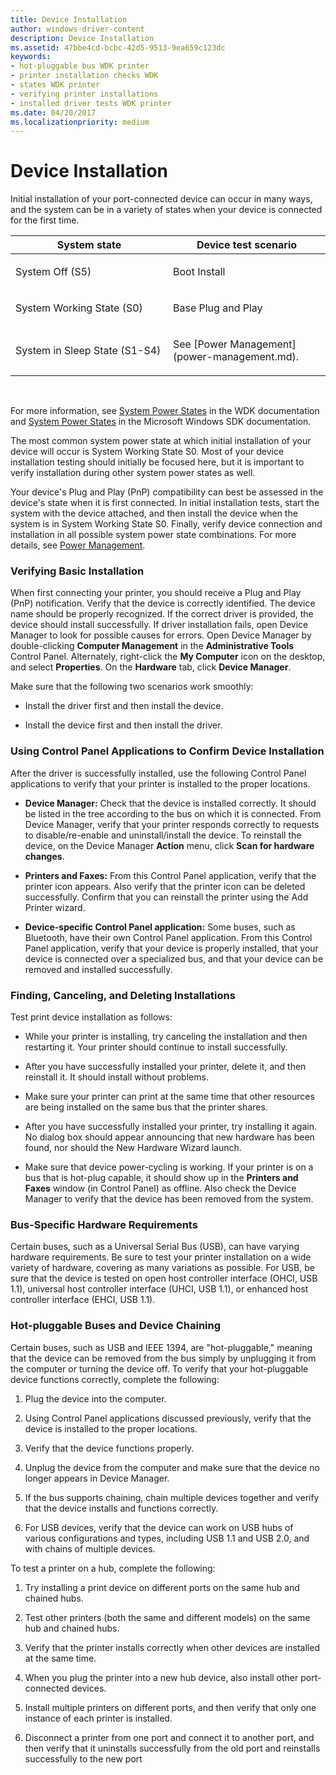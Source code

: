 ```yaml
---
title: Device Installation
author: windows-driver-content
description: Device Installation
ms.assetid: 47bbe4cd-bcbc-42d5-9513-9ea659c123dc
keywords:
- hot-pluggable bus WDK printer
- printer installation checks WDK
- states WDK printer
- verifying printer installations
- installed driver tests WDK printer
ms.date: 04/20/2017
ms.localizationpriority: medium
---
```


# Device Installation


Initial installation of your port-connected device can occur in many ways, and the system can be in a variety of states when your device is connected for the first time.

<table>
<colgroup>
<col width="50%" />
<col width="50%" />
</colgroup>
<thead>
<tr class="header">
<th>System state</th>
<th>Device test scenario</th>
</tr>
</thead>
<tbody>
<tr class="odd">
<td><p>System Off (S5)</p></td>
<td><p>Boot Install</p></td>
</tr>
<tr class="even">
<td><p>System Working State (S0)</p></td>
<td><p>Base Plug and Play</p></td>
</tr>
<tr class="odd">
<td><p>System in Sleep State (S1-S4)</p></td>
<td><p>See [Power Management](power-management.md).</p></td>
</tr>
</tbody>
</table>

 

For more information, see [System Power States](https://msdn.microsoft.com/library/windows/hardware/ff564571) in the WDK documentation and [System Power States](http://go.microsoft.com/fwlink/p/?linkid=51899) in the Microsoft Windows SDK documentation.

The most common system power state at which initial installation of your device will occur is System Working State S0. Most of your device installation testing should initially be focused here, but it is important to verify installation during other system power states as well.

Your device's Plug and Play (PnP) compatibility can best be assessed in the device's state when it is first connected. In initial installation tests, start the system with the device attached, and then install the device when the system is in System Working State S0. Finally, verify device connection and installation in all possible system power state combinations. For more details, see [Power Management](power-management.md).

### Verifying Basic Installation

When first connecting your printer, you should receive a Plug and Play (PnP) notification. Verify that the device is correctly identified. The device name should be properly recognized. If the correct driver is provided, the device should install successfully. If driver installation fails, open Device Manager to look for possible causes for errors. Open Device Manager by double-clicking **Computer Management** in the **Administrative Tools** Control Panel. Alternately, right-click the **My Computer** icon on the desktop, and select **Properties**. On the **Hardware** tab, click **Device Manager**.

Make sure that the following two scenarios work smoothly:

-   Install the driver first and then install the device.

-   Install the device first and then install the driver.

### Using Control Panel Applications to Confirm Device Installation

After the driver is successfully installed, use the following Control Panel applications to verify that your printer is installed to the proper locations.

-   **Device Manager:** Check that the device is installed correctly. It should be listed in the tree according to the bus on which it is connected. From Device Manager, verify that your printer responds correctly to requests to disable/re-enable and uninstall/install the device. To reinstall the device, on the Device Manager **Action** menu, click **Scan for hardware changes**.

-   **Printers and Faxes:** From this Control Panel application, verify that the printer icon appears. Also verify that the printer icon can be deleted successfully. Confirm that you can reinstall the printer using the Add Printer wizard.

-   **Device-specific Control Panel application:** Some buses, such as Bluetooth, have their own Control Panel application. From this Control Panel application, verify that your device is properly installed, that your device is connected over a specialized bus, and that your device can be removed and installed successfully.

### Finding, Canceling, and Deleting Installations

Test print device installation as follows:

-   While your printer is installing, try canceling the installation and then restarting it. Your printer should continue to install successfully.

-   After you have successfully installed your printer, delete it, and then reinstall it. It should install without problems.

-   Make sure your printer can print at the same time that other resources are being installed on the same bus that the printer shares.

-   After you have successfully installed your printer, try installing it again. No dialog box should appear announcing that new hardware has been found, nor should the New Hardware Wizard launch.

-   Make sure that device power-cycling is working. If your printer is on a bus that is hot-plug capable, it should show up in the **Printers and Faxes** window (in Control Panel) as offline. Also check the Device Manager to verify that the device has been removed from the system.

### Bus-Specific Hardware Requirements

Certain buses, such as a Universal Serial Bus (USB), can have varying hardware requirements. Be sure to test your printer installation on a wide variety of hardware, covering as many variations as possible. For USB, be sure that the device is tested on open host controller interface (OHCI, USB 1.1), universal host controller interface (UHCI, USB 1.1), or enhanced host controller interface (EHCI, USB 1.1).

### Hot-pluggable Buses and Device Chaining

Certain buses, such as USB and IEEE 1394, are "hot-pluggable," meaning that the device can be removed from the bus simply by unplugging it from the computer or turning the device off. To verify that your hot-pluggable device functions correctly, complete the following:

1.  Plug the device into the computer.

2.  Using Control Panel applications discussed previously, verify that the device is installed to the proper locations.

3.  Verify that the device functions properly.

4.  Unplug the device from the computer and make sure that the device no longer appears in Device Manager.

5.  If the bus supports chaining, chain multiple devices together and verify that the device installs and functions correctly.

6.  For USB devices, verify that the device can work on USB hubs of various configurations and types, including USB 1.1 and USB 2.0, and with chains of multiple devices.

To test a printer on a hub, complete the following:

1.  Try installing a print device on different ports on the same hub and chained hubs.

2.  Test other printers (both the same and different models) on the same hub and chained hubs.

3.  Verify that the printer installs correctly when other devices are installed at the same time.

4.  When you plug the printer into a new hub device, also install other port-connected devices.

5.  Install multiple printers on different ports, and then verify that only one instance of each printer is installed.

6.  Disconnect a printer from one port and connect it to another port, and then verify that it uninstalls successfully from the old port and reinstalls successfully to the new port

 

 




